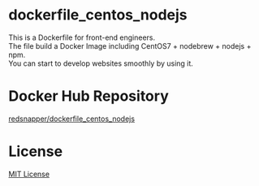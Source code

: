 # dockerfile_centos_nodejs

This is a Dockerfile for front-end engineers.  
The file build a Docker Image including CentOS7 + nodebrew + nodejs + npm.  
You can start to develop websites smoothly by using it.

# Docker Hub Repository
[redsnapper/dockerfile_centos_nodejs](https://hub.docker.com/r/redsnapper/dockerfile_centos_nodejs/)

# License
[MIT License](https://github.com/redsnapperrice/dockerfile_centos_nodejs/blob/master/LICENSE)
